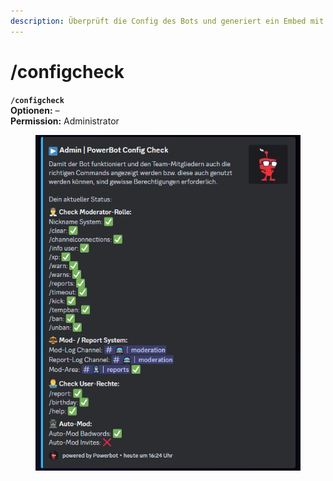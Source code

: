 ```yaml
---
description: Überprüft die Config des Bots und generiert ein Embed mit den Ergebnissen
---
```


# /configcheck

**`/configcheck`**\
**Optionen:** –\
**Permission:** Administrator

<figure><img src="../../.gitbook/assets/image (2).png" alt=""><figcaption></figcaption></figure>
